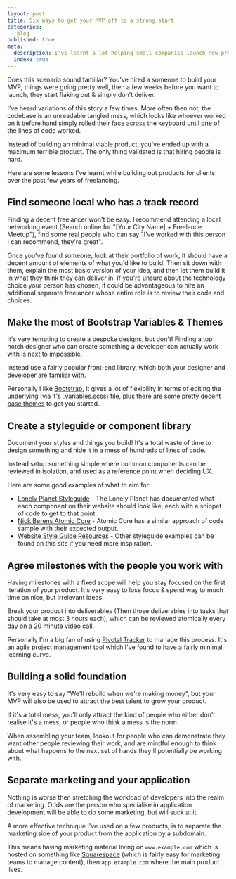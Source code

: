 ```yaml
---
layout: post
title: Six ways to get your MVP off to a strong start
categories:
 – blog
published: true
meta:
  description: I've learnt a lot helping small companies launch new products, here are some thoughts.
  index: true
---
```


Does this scenario sound familiar? You've hired a someone to build your MVP, things were going pretty well, then a few weeks before you want to launch, they start flaking out & simply don't deliver.

I've heard variations of this story a few times. More often then not, the codebase is an unreadable tangled mess, which looks like whoever worked on it before hand simply rolled their face across the keyboard until one of the lines of code worked.

Instead of building an minimal viable product, you've ended up with a maximum terrible product. The only thing validated is that hiring people is hard.

Here are some lessons I've learnt while building out products for clients over the past few years of freelancing.

## Find someone local who has a track record

Finding a decent freelancer won't be easy. I recommend attending a local networking event (Search online for "[Your City Name] + Freelance Meetup"), find some real people who can say "I've worked with this person I can recommend, they're great".

Once you've found someone, look at their portfolio of work, it should have a decent amount of elements of what you'd like to build. Then sit down with them, explain the most basic version of your idea, and then let them build it in what they think they can deliver in. If you're unsure about the technology choice your person has chosen, it could be advantageous to hire an additional separate freelancer whose entire role is to review their code and choices.

## Make the most of Bootstrap Variables & Themes

It's very tempting to create a bespoke designs, but don't! Finding a top notch designer who can create something a developer can actually work with is next to impossible.

Instead use a fairly popular front-end library, which both your designer and developer are familiar with. 

Personally I like [Bootstrap](https://getbootstrap.com/), it gives a lot of flexibility in terms of editing the underlying (via it's [_variables.scss](https://github.com/twbs/bootstrap/blob/v4-dev/scss/_variables.scss)) file, plus there are some pretty decent [base themes](https://themes.getbootstrap.com/) to get you started.

## Create a styleguide or component library

Document your styles and things you build! It's a total waste of time to design something and hide it in a mess of hundreds of lines of code.

Instead setup something simple where common components can be reviewed in isolation, and used as a reference point when deciding UX.

Here are some good examples of what to aim for:

- [Lonely Planet Styleguide](http://rizzo.lonelyplanet.com/styleguide/ui-components/buttons) - The Lonely Planet has documented what each component on their website should look like, each with a snippet of code to get to that point.
- [Nick Berens Atomic Core](http://www.nickberens.me/atomic-docs/atomic-core/atoms.php#buttons) - Atomic Core has a similar approach of code sample with their expected output.
- [Website Style Guide Resources](http://styleguides.io/) - Other styleguide examples can be found on this site if you need more inspiration.

## Agree milestones with the people you work with

Having milestones with a fixed scope will help you stay focused on the first iteration of your product. It's very easy to lose focus & spend way to much time on nice, but irrelevant ideas.

Break your product into deliverables (Then those deliverables into tasks that should take at most 3 hours each), which can be reviewed atomically every day on a 20 minute video call. 

Personally I'm a big fan of using [Pivotal Tracker](https://www.pivotaltracker.com/) to manage this process. It's an agile project management tool which I've found to have a fairly minimal learning curve.

## Building a solid foundation

It's very easy to say "We'll rebuild when we're making money", but your MVP will also be used to attract the best talent to grow your product.

If it's a total mess, you'll only attract the kind of people who either don't realise it's a mess, or people who think a mess is the norm.

When assembling your team, lookout for people who can demonstrate they want other people reviewing their work, and are mindful enough to think about what happens to the next set of hands they'll potentially be working with.

## Separate marketing and your application

Nothing is worse then stretching the workload of developers into the realm of marketing. Odds are the person who specialise in application development will be able to do some marketing, but will suck at it.

A more effective technique I've used on a few products, is to separate the marketing side of your product from the application by a subdomain. 

This means having marketing material living on `www.example.com` which is hosted on something like [Squarespace](https://www.squarespace.com/) (which is fairly easy for marketing teams to manage content), then `app.example.com` where the main product lives.
